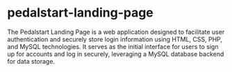 # pedalstart-landing-page
The Pedalstart Landing Page is a web application designed to facilitate user authentication and securely store login information using HTML, CSS, PHP, and MySQL technologies. It serves as the initial interface for users to sign up for accounts and log in securely, leveraging a MySQL database backend for data storage.
